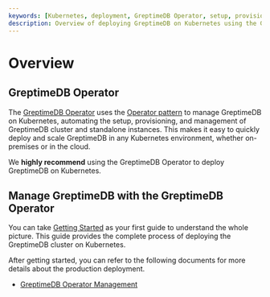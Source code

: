 ```yaml
---
keywords: [Kubernetes, deployment, GreptimeDB Operator, setup, provisioning, management]
description: Overview of deploying GreptimeDB on Kubernetes using the GreptimeDB Operator, including setup, provisioning, and management of clusters and standalone instances.
---
```


# Overview

## GreptimeDB Operator

The [GreptimeDB Operator](https://github.com/GrepTimeTeam/greptimedb-operator) uses the [Operator pattern](https://kubernetes.io/docs/concepts/extend-kubernetes/operator/) to manage GreptimeDB on Kubernetes, automating the setup, provisioning, and management of GreptimeDB cluster and standalone instances. 
 This makes it easy to quickly deploy and scale GreptimeDB in any Kubernetes environment, whether on-premises or in the cloud.

We **highly recommend** using the GreptimeDB Operator to deploy GreptimeDB on Kubernetes.

## Manage GreptimeDB with the GreptimeDB Operator

You can take [Getting Started](./getting-started.md) as your first guide to understand the whole picture. This guide provides the complete process of deploying the GreptimeDB cluster on Kubernetes.

After getting started, you can refer to the following documents for more details about the production deployment.

- [GreptimeDB Operator Management](./greptimedb-operator-management.md)
